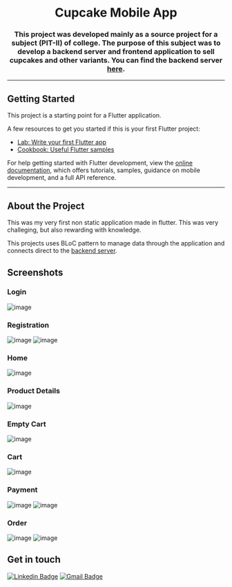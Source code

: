 <h1 align="center">
	Cupcake Mobile App
</h1>

<h3 align="center">
	This project was developed mainly as a source project for a subject (PIT-II) of college. The purpose of this subject was to develop a backend server and frontend application to sell cupcakes and other variants. You can find the backend server <a target="_blank" rel="noopener noreferrer"  href="https://github.com/Katsshura/CupcakeServer">here</a>.

</h3>

---

## Getting Started

This project is a starting point for a Flutter application.

A few resources to get you started if this is your first Flutter project:

- [Lab: Write your first Flutter app](https://docs.flutter.dev/get-started/codelab)
- [Cookbook: Useful Flutter samples](https://docs.flutter.dev/cookbook)

For help getting started with Flutter development, view the
[online documentation](https://docs.flutter.dev/), which offers tutorials,
samples, guidance on mobile development, and a full API reference.

--- 
## About the Project

This was my very first non static application made in flutter. This was very challeging, but also rewarding with knowledge.

This projects uses BLoC pattern to manage data through the application and connects direct to the [backend server](https://github.com/Katsshura/CupcakeServer).

## Screenshots


### Login
![image](https://user-images.githubusercontent.com/38816951/198413536-0fe73a0c-9670-44ea-9132-15d07ec66726.png)
### Registration
![image](https://user-images.githubusercontent.com/38816951/199359193-532b3103-5c57-476a-82e5-b176960ff894.png)
![image](https://user-images.githubusercontent.com/38816951/199359239-74186394-9cab-4c19-a022-5d62a2ee6128.png)
### Home
![image](https://user-images.githubusercontent.com/38816951/199862943-bf259ca9-9369-409a-9e77-966b6d8ad692.png)
### Product Details
![image](https://user-images.githubusercontent.com/38816951/199868211-73f664ee-4467-46bf-9ae9-ebc6b0d61171.png)
### Empty Cart
![image](https://user-images.githubusercontent.com/38816951/200655926-89a75ad1-0f1c-4d3c-a693-cc1b24bdc6b9.png)
### Cart
![image](https://user-images.githubusercontent.com/38816951/200655853-4c7dae3b-a130-4b88-bfbe-2ff875b1452d.png)
### Payment
![image](https://user-images.githubusercontent.com/38816951/201185509-2f107fac-5707-4d40-b406-61d736057a1f.png)
![image](https://user-images.githubusercontent.com/38816951/201218294-5b83a7f6-0628-4bd1-92c6-bd60613b3a4c.png)
### Order
![image](https://user-images.githubusercontent.com/38816951/201428196-a078930f-8881-4d66-b9c9-81299324d197.png)
![image](https://user-images.githubusercontent.com/38816951/201428240-6aff3b24-a48c-41db-98ad-43b12da32321.png)

## Get in touch
[![Linkedin Badge](https://img.shields.io/badge/-LinkedIn-blue?style=flat-square&logo=Linkedin&logoColor=white&link=https://www.linkedin.com/in/katsshura/)](https://www.linkedin.com/in/katsshura/)
[![Gmail Badge](https://img.shields.io/badge/-Gmail-c14438?style=flat-square&logo=Gmail&logoColor=white&link=mailto:xr.emerson@gmail.com)](mailto:xr.emerson@gmail.com)
